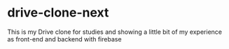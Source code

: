 # drive-clone-next
This is my Drive clone for studies and showing a little bit of my experience as front-end and backend with firebase
